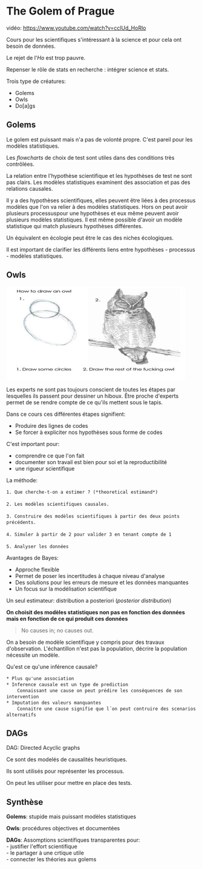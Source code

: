 # The Golem of Prague

vidéo: <https://www.youtube.com/watch?v=cclUd_HoRlo>

Cours pour les scientifiques s'intéressant à la science et pour cela ont besoin de données. 

Le rejet de l'*Ho* est trop pauvre. 

Repenser le rôle de stats en recherche : intégrer science et stats.

Trois type de créatures:  
* Golems  
* Owls  
* Do[a]gs
		
## Golems
 
Le golem est puissant mais n'a pas de volonté propre. C'est pareil pour les modèles statistiques. 

Les *flowcharts* de choix de test sont utiles dans des conditions très contrôlées.

La relation entre l'hypothèse scientifique et les hypothèses de test ne sont pas clairs. Les modèles statistiques examinent des association et pas des relations causales.

Il y a des hypothèses scientifiques, elles peuvent être liées à des processus modèles que l'on va relier à des modèles statistiques. Hors on peut avoir plusieurs processuspour une hypothèses et eux même peuvent avoir plusieurs modèles statistiques. Il est même possible d'avoir un modèle statistique qui match plusieurs hypothèses différentes.

Un équivalent en écologie peut être le cas des niches écologiques. 

Il est important de clarifier les différents liens entre hypothèses - processus - modèles statistiques.

## Owls

![](owls_fk.jpeg)

Les experts ne sont pas toujours conscient de toutes les étapes par lesquelles ils passent pour dessiner un hiboux. Être proche d'experts permet de se rendre compte de ce qu'ils mettent sous le tapis. 

Dans ce cours ces différentes étapes signifient:    
* Produire des lignes de codes  
* Se forcer à expliciter nos hypothèses sous forme de codes

C'est important pour:  
* comprendre ce que l'on fait  
* documenter son travail est bien pour soi et la reproductibilité   
* une rigueur scientifique  

La méthode:
	
	1. Que cherche-t-on a estimer ? (*theoretical estimand*)

	2. Les modèles scientifiques causales.

	3. Construire des modèles scientifiques à partir des deux points précédents. 

	4. Simuler à partir de 2 pour valider 3 en tenant compte de 1

	5. Analyser les données  

Avantages de Bayes:

- Approche flexible  
- Permet de poser les incertitudes à chaque niveau d'analyse  
- Des solutions pour les erreurs de mesure et les données manquantes  
- Un focus sur la modélisation scientifique  

Un seul estimateur: distribution a posteriori (*posterior distribution*)

 **On choisit des modèles statistiques non pas en fonction des données mais en fonction de ce qui produit ces données**
 
> No causes in; no causes out.

On a besoin de modèle scientifique y compris pour des travaux d'observation. L'échantillon n'est pas la population, décrire la population nécessite un modèle. 
 
Qu'est ce qu'une inférence causale?
 
	* Plus qu'une association  
	* Inference causale est un type de prediction  
		Connaissant une cause on peut prédire les conséquences de son intervention 
	* Imputation des valeurs manquantes  
		Connaitre une cause signifie que l´on peut contruire des scenarios alternatifs  
		

## DAGs

DAG: Directed Acyclic graphs  

Ce sont des modelés de causalités heuristiques.

Ils sont utilisés pour représenter les processus. 

On peut les utiliser pour mettre en place des tests. 

## Synthèse

**Golems**: stupide mais puissant modèles statistiques 

**Owls**: procédures objectives et documentées

**DAGs**: Assomptions scientifiques transparentes pour:  
		- justifier l'effort scientifique  
		- le partager à une crtique utile  
		- connecter les théories aux golems
		


 
